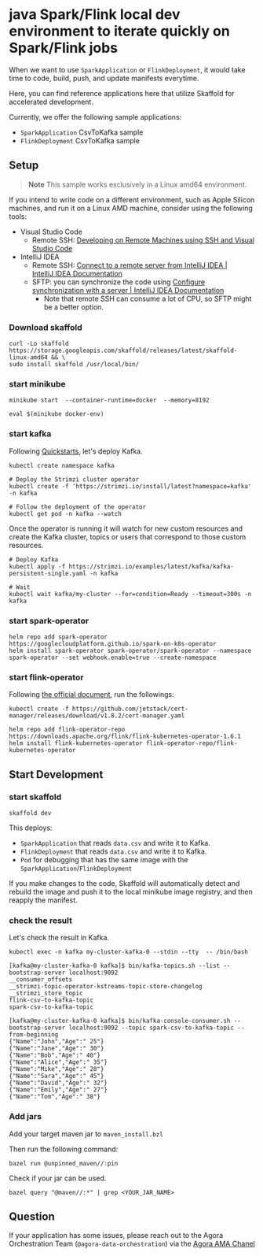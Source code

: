 # java Spark/Flink local dev environment to iterate quickly on Spark/Flink jobs

When we want to use `SparkApplication` or `FlinkDeployment`, it would take time to code, build, push, and update
manifests everytime.

Here, you can find reference applications here that utilize Skaffold for accelerated development.

Currently, we offer the following sample applications:

- `SparkApplication` CsvToKafka sample
- `FlinkDeployment` CsvToKafka sample

## Setup

> **Note**
> This sample works exclusively in a Linux amd64 environment.

If you intend to write code on a different environment, such as Apple Silicon machines, and run it on a Linux AMD
machine, consider using the following tools:

- Visual Studio Code
    - Remote
      SSH: [Developing on Remote Machines using SSH and Visual Studio Code](https://code.visualstudio.com/docs/remote/ssh)
- IntelliJ IDEA
    - Remote
      SSH: [Connect to a remote server from IntelliJ IDEA | IntelliJ IDEA Documentation](https://www.jetbrains.com/help/idea/remote-development-starting-page.html)
    - SFTP: you can synchronize the code
      using [Configure synchronization with a server | IntelliJ IDEA Documentation](https://www.jetbrains.com/help/idea/configuring-synchronization-with-a-remote-host.html)
        - Note that remote SSH can consume a lot of CPU, so SFTP might be a better option.

### Download skaffold

```shell
curl -Lo skaffold https://storage.googleapis.com/skaffold/releases/latest/skaffold-linux-amd64 && \
sudo install skaffold /usr/local/bin/
```

### start minikube

```shell
minikube start  --container-runtime=docker  --memory=8192
```

```shell
eval $(minikube docker-env)
```

### start kafka

Following [Quickstarts](https://strimzi.io/quickstarts/), let's deploy Kafka.

```shell
kubectl create namespace kafka

# Deploy the Strimzi cluster operator
kubectl create -f 'https://strimzi.io/install/latest?namespace=kafka' -n kafka

# Follow the deployment of the operator
kubectl get pod -n kafka --watch
```

Once the operator is running it will watch for new custom resources and create the Kafka cluster, topics or users that correspond to those custom resources.


```shell
# Deploy Kafka
kubectl apply -f https://strimzi.io/examples/latest/kafka/kafka-persistent-single.yaml -n kafka 

# Wait 
kubectl wait kafka/my-cluster --for=condition=Ready --timeout=300s -n kafka 
```

### start spark-operator

````shell
helm repo add spark-operator https://googlecloudplatform.github.io/spark-on-k8s-operator
helm install spark-operator spark-operator/spark-operator --namespace spark-operator --set webhook.enable=true --create-namespace
````

### start flink-operator

Following [the official document](https://nightlies.apache.org/flink/flink-kubernetes-operator-docs-main/docs/try-flink-kubernetes-operator/quick-start/#deploying-the-operator),
run the followings:

````shell
kubectl create -f https://github.com/jetstack/cert-manager/releases/download/v1.8.2/cert-manager.yaml

helm repo add flink-operator-repo https://downloads.apache.org/flink/flink-kubernetes-operator-1.6.1
helm install flink-kubernetes-operator flink-operator-repo/flink-kubernetes-operator
````

## Start Development

### start skaffold

```shell
skaffold dev
```

This deploys:

- `SparkApplication` that reads `data.csv` and write it to Kafka.
- `FlinkDeployment` that reads `data.csv` and write it to Kafka.
- `Pod` for debugging that has the same image with the `SparkApplication`/`FlinkDeployment`

If you make changes to the code, Skaffold will automatically detect and rebuild the image and push it to the local minikube image registry, and then reapply the
manifest.

### check the result

Let's check the result in Kafka.

```shell
kubectl exec -n kafka my-cluster-kafka-0 --stdin --tty  -- /bin/bash

[kafka@my-cluster-kafka-0 kafka]$ bin/kafka-topics.sh --list --bootstrap-server localhost:9092
__consumer_offsets
__strimzi-topic-operator-kstreams-topic-store-changelog
__strimzi_store_topic
flink-csv-to-kafka-topic
spark-csv-to-kafka-topic

[kafka@my-cluster-kafka-0 kafka]$ bin/kafka-console-consumer.sh --bootstrap-server localhost:9092 --topic spark-csv-to-kafka-topic --from-beginning
{"Name":"John","Age":" 25"}
{"Name":"Jane","Age":" 30"}
{"Name":"Bob","Age":" 40"}
{"Name":"Alice","Age":" 35"}
{"Name":"Mike","Age":" 28"}
{"Name":"Sara","Age":" 45"}
{"Name":"David","Age":" 32"}
{"Name":"Emily","Age":" 27"}
{"Name":"Tom","Age":" 38"}

```

### Add jars

Add your target maven jar to `maven_install.bzl`

Then run the following command:

```shell
bazel run @unpinned_maven//:pin
```

Check if your jar can be used.

```shell
bazel query "@maven//:*" | grep <YOUR_JAR_NAME>
```

## Question

If your application has some issues, please reach out to the Agora Orchestration Team (`@agora-data-orchestration`) via
the
[Agora AMA Chanel](https://woven-by-toyota.slack.com/archives/C02CVJLTMJ7)
